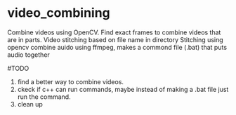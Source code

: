# video_combining
Combine videos using OpenCV. Find exact frames to combine videos that are in parts. 
Video stitching based on file name in directory
Stitching using opencv
combine auido using ffmpeg, makes a commond file (.bat) that puts audio together 

#TODO
1) find a better way to combine videos.
2) ckeck if c++ can run commands, maybe instead of making a .bat file just run the command.
3) clean up